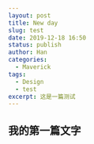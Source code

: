 ```yaml
---
layout: post
title: New day
slug: test
date: 2019-12-18 16:50
status: publish
author: Han
categories: 
  - Maverick
tags:
  - Design
  - test
excerpt: 这是一篇测试
---
```


## 我的第一篇文字

